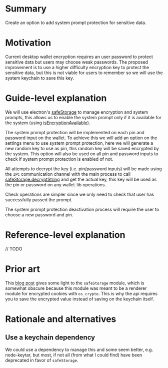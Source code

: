 # Summary
[summary]: #summary

Create an option to add system prompt protection for sensitive data.

# Motivation
[motivation]: #motivation

Current desktop wallet encryption requires an user password to protect sensitive data but users may choose weak passwords.
The proposed improvement is to use a higher difficulty encryption key to protect the sensitive data, but this is not viable for users to remember so we will use the system keychain to save this key.

# Guide-level explanation
[guide-level-explanation]: #guide-level-explanation

We will use electron's [safeStorage](https://www.electronjs.org/docs/latest/api/safe-storage) to manage encryption and system prompts, this allows us to enable the system prompt only if it is available for the system (using [isEncryptionAvailable](https://www.electronjs.org/docs/latest/api/safe-storage#safestorageisencryptionavailable)).

The system prompt protection will be implemented on each pin and password input on the wallet.
To achieve this we will add an option on the settings menu to use system prompt protection, here we will generate a new random key to use as pin, this random key will be saved encrypted by the system.
This option will also be used on all pin and password inputs to check if system prompt protection is enabled of not.

All attempts to decrypt the key (i.e. pin/password inputs) will be made using the `IPC` communication channel with the main process to call [safeStorage.decryptString](https://www.electronjs.org/docs/latest/api/safe-storage#safestoragedecryptstringencrypted) and get the actual key, this key will be used as the pin or password on any wallet-lib operations.

Check operations are simpler since we only need to check that user has successfully passed the prompt.

The system prompt protection deactivation process will require the user to choose a new password and pin.
# Reference-level explanation
[reference-level-explanation]: #reference-level-explanation

// TODO
# Prior art
[prior-art]: #prior-art

This [blog post](https://freek.dev/2103-replacing-keytar-with-electrons-safestorage-in-ray) gives some light to the `safeStorage` module, which is somewhat obscure because this module was meant to be a renderer module for encrypted cookies with `os_crypto`.
This is why the api requires you to save the encrypted value instead of saving on the keychain itself.

# Rationale and alternatives
[rationale-and-alternatives]: #rationale-and-alternatives

## Use a keychain dependency

We could use a dependency to manage this and some seem better, e.g. node-keytar, but most, if not all (from what I could find) have been deprecated in favor of `safeStorage`.


